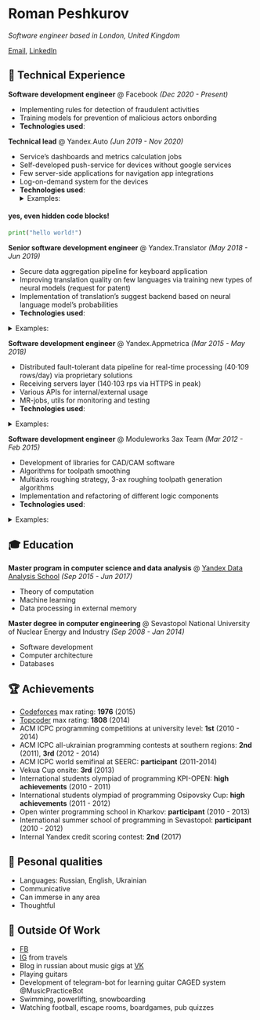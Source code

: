 # Roman Peshkurov

_Software engineer based in London, United Kingdom_ <br>

[Email](mailto:roman.peshkurov@gmail.com), [LinkedIn](https://www.linkedin.com/in/romanpeshkurov)

## 💾 Technical Experience
**Software development engineer** @ Facebook _(Dec 2020 - Present)_ <br>
* Implementing rules for detection of fraudulent activities
* Training models for prevention of malicious actors onbording 
* **Technologies used**:

**Technical lead** @ Yandex.Auto _(Jun 2019 - Nov 2020)_ <br>
* Service’s dashboards and metrics calculation jobs
* Self-developed push-service for devices without google services
* Few server-side applications for navigation app integrations
* Log-on-demand system for the devices
* **Technologies used**: <details><summary> Examples: </summary>
<p>

#### yes, even hidden code blocks!

```python
print("hello world!")
```

</p>
</details>


**Senior software development engineer** @ Yandex.Translator _(May 2018 - Jun 2019)_ <br>
* Secure data aggregation pipeline for keyboard application
* Improving translation quality on few languages via training new types of neural models (request for patent)
* Implementation of translation’s suggest backend based on neural language model’s probabilities
* **Technologies used**:
<details><summary> Examples: </summary>
<p>

#### yes, even hidden code blocks!

```python
print("hello world!")
```

</p>
</details>
 
**Software development engineer** @ Yandex.Appmetrica _(Mar 2015 - May 2018)_ <br>
* Distributed fault-tolerant data pipeline for real-time processing (40·109 rows/day) via proprietary solutions
* Receiving servers layer (140·103 rps via HTTPS in peak)
* Various APIs for internal/external usage
* MR-jobs, utils for monitoring and testing
* **Technologies used**:
<details><summary> Examples: </summary>
<p>

#### yes, even hidden code blocks!

```python
print("hello world!")
```

</p>
</details>

**Software development engineer** @ Moduleworks 3ax Team _(Mar 2012 - Feb 2015)_ <br>
* Development of libraries for CAD/CAM software
* Algorithms for toolpath smoothing
* Multiaxis roughing strategy, 3-ax roughing toolpath generation algorithms
* Implementation and refactoring of different logic components
* **Technologies used**:
<details><summary> Examples: </summary>
<p>

#### yes, even hidden code blocks!

```python
print("hello world!")
```

</p>
</details>

## 🎓 Education
**Master program in computer science and data analysis** @ [Yandex Data Analysis School](https://yandexdataschool.com/) _(Sep 2015 - Jun 2017)_ <br>
* Theory of computation
* Machine learning
* Data processing in external memory

**Master degree in computer engineering** @ Sevastopol National University of Nuclear Energy and Industry _(Sep 2008 - Jan 2014)_ <br>
* Software development 
* Сomputer architecture
* Databases

## 🏆 Achievements <br>
* [Codeforces](http://codeforces.com/profile/blazerer) max rating: **1976** (2015)
* [Topcoder](https://www.topcoder.com/members/blazerer/details/?track=DATA_SCIENCE&subTrack=SRM) max rating: **1808** (2014)
* ACM ICPC programming competitions at university level: **1st** (2010 - 2014)
* ACM ICPC all-ukrainian programming contests at southern regions: **2nd** (2011), **3rd** (2012 - 2014)
* ACM ICPC world semifinal at SEERC: **participant** (2011-2014)
* Vekua Cup onsite: **3rd** (2013)
* International students olympiad of programming KPI-OPEN: **high achievements** (2010 - 2011)
* International students olympiad of programming Osipovsky Cup: **high achievements** (2011 - 2012)
* Open winter programming school in Kharkov: **participant** (2010 - 2013)
* International summer school of programming in Sevastopol: **participant** (2010 - 2012)
* Internal Yandex credit scoring contest: **2nd** (2017)

## 💬 Pesonal qualities <br>
* Languages: Russian, English, Ukrainian
* Communicative
* Can immerse in any area
* Thoughtful

## 🎸 Outside Of Work <br>
* [FB](https://www.facebook.com/MrBlazerer)
* [IG](https://www.instagram.com/blazerer_about_everything/) from travels
* Blog in russian about music gigs at [VK](https://vk.com/blazerer_about_music)
* Playing guitars
* Development of telegram-bot for learning guitar CAGED system @MusicPracticeBot
* Swimming, powerlifting, snowboarding
* Watching football, escape rooms, boardgames, pub quizzes
